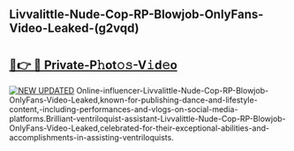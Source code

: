## Livvalittle-Nude-Cop-RP-Blowjob-OnlyFans-Video-Leaked-(g2vqd)


# <h2><a href="https://mediaupload.pro?-19M">🔗👉 🔴 Private-P𝚑ot𝚘𝚜-V𝚒d𝚎o</a></h2>

[![NEW UPDATED](https://i.imgur.com/0qMVB7G.gif)](https://mediaupload.pro?-19M)
Online-influencer-Livvalittle-Nude-Cop-RP-Blowjob-OnlyFans-Video-Leaked,known-for-publishing-dance-and-lifestyle-content,-including-performances-and-vlogs-on-social-media-platforms.Brilliant-ventriloquist-assistant-Livvalittle-Nude-Cop-RP-Blowjob-OnlyFans-Video-Leaked,celebrated-for-their-exceptional-abilities-and-accomplishments-in-assisting-ventriloquists.  
